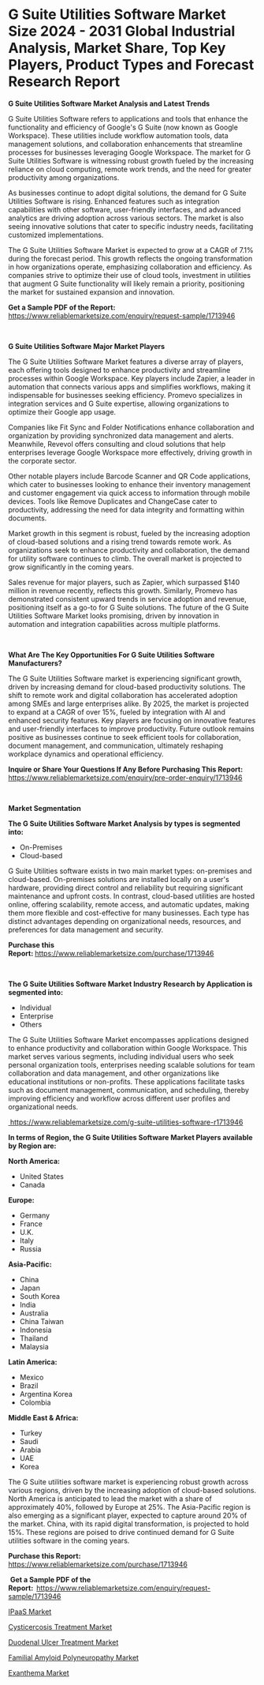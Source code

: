 <p><h1>G Suite Utilities Software Market Size 2024 - 2031 Global Industrial Analysis, Market Share, Top Key Players, Product Types and Forecast Research Report</h1></p><p><strong>G Suite Utilities Software Market Analysis and Latest Trends</strong></p>
<p><p>G Suite Utilities Software refers to applications and tools that enhance the functionality and efficiency of Google's G Suite (now known as Google Workspace). These utilities include workflow automation tools, data management solutions, and collaboration enhancements that streamline processes for businesses leveraging Google Workspace. The market for G Suite Utilities Software is witnessing robust growth fueled by the increasing reliance on cloud computing, remote work trends, and the need for greater productivity among organizations.</p><p>As businesses continue to adopt digital solutions, the demand for G Suite Utilities Software is rising. Enhanced features such as integration capabilities with other software, user-friendly interfaces, and advanced analytics are driving adoption across various sectors. The market is also seeing innovative solutions that cater to specific industry needs, facilitating customized implementations. </p><p>The G Suite Utilities Software Market is expected to grow at a CAGR of 7.1% during the forecast period. This growth reflects the ongoing transformation in how organizations operate, emphasizing collaboration and efficiency. As companies strive to optimize their use of cloud tools, investment in utilities that augment G Suite functionality will likely remain a priority, positioning the market for sustained expansion and innovation.</p></p>
<p><strong>Get a Sample PDF of the Report:&nbsp;</strong> <a href="https://www.reliablemarketsize.com/enquiry/request-sample/1713946?utm_campaign=1790&utm_medium=2&utm_source=Github&utm_content=ia&utm_term=22102024&utm_id=g-suite-utilities-software">https://www.reliablemarketsize.com/enquiry/request-sample/1713946</a></p>
<p>&nbsp;</p>
<p><strong>G Suite Utilities Software Major Market Players</strong></p>
<p><p>The G Suite Utilities Software Market features a diverse array of players, each offering tools designed to enhance productivity and streamline processes within Google Workspace. Key players include Zapier, a leader in automation that connects various apps and simplifies workflows, making it indispensable for businesses seeking efficiency. Promevo specializes in integration services and G Suite expertise, allowing organizations to optimize their Google app usage.</p><p>Companies like Fit Sync and Folder Notifications enhance collaboration and organization by providing synchronized data management and alerts. Meanwhile, Revevol offers consulting and cloud solutions that help enterprises leverage Google Workspace more effectively, driving growth in the corporate sector.</p><p>Other notable players include Barcode Scanner and QR Code applications, which cater to businesses looking to enhance their inventory management and customer engagement via quick access to information through mobile devices. Tools like Remove Duplicates and ChangeCase cater to productivity, addressing the need for data integrity and formatting within documents.</p><p>Market growth in this segment is robust, fueled by the increasing adoption of cloud-based solutions and a rising trend towards remote work. As organizations seek to enhance productivity and collaboration, the demand for utility software continues to climb. The overall market is projected to grow significantly in the coming years.</p><p>Sales revenue for major players, such as Zapier, which surpassed $140 million in revenue recently, reflects this growth. Similarly, Promevo has demonstrated consistent upward trends in service adoption and revenue, positioning itself as a go-to for G Suite solutions. The future of the G Suite Utilities Software Market looks promising, driven by innovation in automation and integration capabilities across multiple platforms.</p></p>
<p>&nbsp;</p>
<p><strong>What Are The Key Opportunities For G Suite Utilities Software Manufacturers?</strong></p>
<p><p>The G Suite Utilities Software market is experiencing significant growth, driven by increasing demand for cloud-based productivity solutions. The shift to remote work and digital collaboration has accelerated adoption among SMEs and large enterprises alike. By 2025, the market is projected to expand at a CAGR of over 15%, fueled by integration with AI and enhanced security features. Key players are focusing on innovative features and user-friendly interfaces to improve productivity. Future outlook remains positive as businesses continue to seek efficient tools for collaboration, document management, and communication, ultimately reshaping workplace dynamics and operational efficiency.</p></p>
<p><strong>Inquire or Share Your Questions If Any Before Purchasing This Report:</strong> <a href="https://www.reliablemarketsize.com/enquiry/pre-order-enquiry/1713946?utm_campaign=1790&utm_medium=2&utm_source=Github&utm_content=ia&utm_term=22102024&utm_id=g-suite-utilities-software">https://www.reliablemarketsize.com/enquiry/pre-order-enquiry/1713946</a></p>
<p>&nbsp;</p>
<p><strong>Market Segmentation</strong></p>
<p><strong>The G Suite Utilities Software Market Analysis by types is segmented into:</strong></p>
<p><ul><li>On-Premises</li><li>Cloud-based</li></ul></p>
<p><p>G Suite Utilities software exists in two main market types: on-premises and cloud-based. On-premises solutions are installed locally on a user's hardware, providing direct control and reliability but requiring significant maintenance and upfront costs. In contrast, cloud-based utilities are hosted online, offering scalability, remote access, and automatic updates, making them more flexible and cost-effective for many businesses. Each type has distinct advantages depending on organizational needs, resources, and preferences for data management and security.</p></p>
<p><strong>Purchase this Report:&nbsp;</strong><a href="https://www.reliablemarketsize.com/purchase/1713946?utm_campaign=1790&utm_medium=2&utm_source=Github&utm_content=ia&utm_term=22102024&utm_id=g-suite-utilities-software">https://www.reliablemarketsize.com/purchase/1713946</a></p>
<p>&nbsp;</p>
<p><strong>The G Suite Utilities Software Market Industry Research by Application is segmented into:</strong></p>
<p><ul><li>Individual</li><li>Enterprise</li><li>Others</li></ul></p>
<p><p>The G Suite Utilities Software Market encompasses applications designed to enhance productivity and collaboration within Google Workspace. This market serves various segments, including individual users who seek personal organization tools, enterprises needing scalable solutions for team collaboration and data management, and other organizations like educational institutions or non-profits. These applications facilitate tasks such as document management, communication, and scheduling, thereby improving efficiency and workflow across different user profiles and organizational needs.</p></p>
<p><a href="https://www.reliablemarketsize.com/g-suite-utilities-software-r1713946?utm_campaign=1790&utm_medium=2&utm_source=Github&utm_content=ia&utm_term=22102024&utm_id=g-suite-utilities-software">&nbsp;https://www.reliablemarketsize.com/g-suite-utilities-software-r1713946</a></p>
<p><strong>In terms of Region, the G Suite Utilities Software Market Players available by Region are:</strong></p>
<p>
    <p> <strong> North America: </strong>
        <ul>
            <li>United States</li>
            <li>Canada</li>
        </ul>
        </p> 
    <p> <strong> Europe: </strong>
        <ul>
            <li>Germany</li>
            <li>France</li>
            <li>U.K.</li>
            <li>Italy</li>
            <li>Russia</li>
        </ul>
        </p> 
    <p> <strong> Asia-Pacific: </strong>
        <ul>
            <li>China</li>
            <li>Japan</li>
            <li>South Korea</li>
            <li>India</li>
            <li>Australia</li>
            <li>China Taiwan</li>
            <li>Indonesia</li>
            <li>Thailand</li>
            <li>Malaysia</li>
        </ul>
        </p> 
    <p> <strong> Latin America: </strong>
        <ul>
            <li>Mexico</li>
            <li>Brazil</li>
            <li>Argentina Korea</li>
            <li>Colombia</li>
        </ul>
        </p> 
    <p> <strong> Middle East & Africa: </strong>
        <ul>
            <li>Turkey</li>
            <li>Saudi</li>
            <li>Arabia</li>
            <li>UAE</li>
            <li>Korea</li>
        </ul>
    </p>
    </p>
<p><p>The G Suite utilities software market is experiencing robust growth across various regions, driven by the increasing adoption of cloud-based solutions. North America is anticipated to lead the market with a share of approximately 40%, followed by Europe at 25%. The Asia-Pacific region is also emerging as a significant player, expected to capture around 20% of the market. China, with its rapid digital transformation, is projected to hold 15%. These regions are poised to drive continued demand for G Suite utilities software in the coming years.</p></p>
<p><strong>Purchase this Report: </strong><a href="https://www.reliablemarketsize.com/purchase/1713946?utm_campaign=1790&utm_medium=2&utm_source=Github&utm_content=ia&utm_term=22102024&utm_id=g-suite-utilities-software">https://www.reliablemarketsize.com/purchase/1713946</a></p>
<p>&nbsp;<strong>Get a Sample PDF of the Report:&nbsp;&nbsp;</strong><a href="https://www.reliablemarketsize.com/enquiry/request-sample/1713946?utm_campaign=1790&utm_medium=2&utm_source=Github&utm_content=ia&utm_term=22102024&utm_id=g-suite-utilities-software">https://www.reliablemarketsize.com/enquiry/request-sample/1713946</a></p>
<p><strong></strong></p>
<p><p><a href="https://www.linkedin.com/pulse/ipaas-market-evolution-global-trends-regional-dynamics-2024-9i62c?utm_campaign=1790&utm_medium=2&utm_source=Github&utm_content=ia&utm_term=22102024&utm_id=g-suite-utilities-software">IPaaS Market</a></p><p><a href="https://www.linkedin.com/pulse/market-insights-global-cysticercosis-treatment-forecast-vnmye?utm_campaign=1790&utm_medium=2&utm_source=Github&utm_content=ia&utm_term=22102024&utm_id=g-suite-utilities-software">Cysticercosis Treatment Market</a></p><p><a href="https://www.linkedin.com/pulse/duodenal-ulcer-treatment-market-growth-outlook-from-2024-2031-1djqe?utm_campaign=1790&utm_medium=2&utm_source=Github&utm_content=ia&utm_term=22102024&utm_id=g-suite-utilities-software">Duodenal Ulcer Treatment Market</a></p><p><a href="https://www.linkedin.com/pulse/global-familial-amyloid-polyneuropathy-market-focus-product-type-glvle?utm_campaign=1790&utm_medium=2&utm_source=Github&utm_content=ia&utm_term=22102024&utm_id=g-suite-utilities-software">Familial Amyloid Polyneuropathy Market</a></p><p><a href="https://www.linkedin.com/pulse/exanthema-market-global-insights-regional-analysis-2024-2031-qxxne?utm_campaign=1790&utm_medium=2&utm_source=Github&utm_content=ia&utm_term=22102024&utm_id=g-suite-utilities-software">Exanthema Market</a></p></p>
